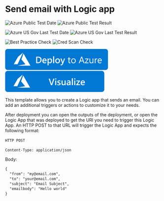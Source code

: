 # Send email with Logic app

![Azure Public Test Date](https://azurequickstartsservice.blob.core.windows.net/badges/101-logic-app-sendgrid/PublicLastTestDate.svg)
![Azure Public Test Result](https://azurequickstartsservice.blob.core.windows.net/badges/101-logic-app-sendgrid/PublicDeployment.svg)

![Azure US Gov Last Test Date](https://azurequickstartsservice.blob.core.windows.net/badges/101-logic-app-sendgrid/FairfaxLastTestDate.svg)
![Azure US Gov Last Test Result](https://azurequickstartsservice.blob.core.windows.net/badges/101-logic-app-sendgrid/FairfaxDeployment.svg)

![Best Practice Check](https://azurequickstartsservice.blob.core.windows.net/badges/101-logic-app-sendgrid/BestPracticeResult.svg)
![Cred Scan Check](https://azurequickstartsservice.blob.core.windows.net/badges/101-logic-app-sendgrid/CredScanResult.svg)

[![Deploy To Azure](https://raw.githubusercontent.com/Azure/azure-quickstart-templates/master/1-CONTRIBUTION-GUIDE/images/deploytoazure.svg?sanitize=true)]("https://portal.azure.com/#create/Microsoft.Template/uri/https%3A%2F%2Fraw.githubusercontent.com%2FAzure%2Fazure-quickstart-templates%2Fmaster%2F101-logic-app-sendgrid%2Fazuredeploy.json")
[![Visualize](https://raw.githubusercontent.com/Azure/azure-quickstart-templates/master/1-CONTRIBUTION-GUIDE/images/visualizebutton.svg?sanitize=true)]("http://armviz.io/#/?load=https%3A%2F%2Fraw.githubusercontent.com%2FAzure%2Fazure-quickstart-templates%2Fmaster%2F101-logic-app-sendgrid%2Fazuredeploy.json")

This template allows you to create a Logic app that sends an email. You can add
an additional triggers or actions to customize it to your needs.

After deployment you can open the outputs of the deployment, or open the Logic
App that was deployed to get the URI you need to trigger this Logic App. An HTTP
POST to that URL will trigger the Logic App and expects the following format:

`HTTP POST`

`Content-Type: application/json`

Body:

```
{
  "from": "my@email.com",
  "to": "your@email.com",
  "subject": "Email Subject",
  "emailbody": "Hello world"
}
```
